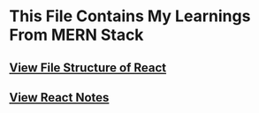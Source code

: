 # This File Contains My Learnings From MERN Stack  
## [View File Structure of React](https://github.com/Vasu10134/learning-journey/blob/main/File-Structure.md)
## [View React Notes](https://github.com/Vasu10134/learning-journey/blob/main/React.md)  
